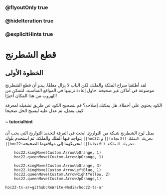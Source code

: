### @flyoutOnly true
### @hideIteration true
### @explicitHints true


# قطع الشطرنج

## الخطوة الأولى
لقد أطلقنا سراح الملكة والملك، لكن الباب لا يزال مغلقًا. يبدو أن قطع الشطرنج موضوعة في أماكن غير صحيحة. حاول إعادة ترتيبها في المواقع المناسبة، لتتمكن من الهروب من هذا المكان أخيرًا!

الكود يحتوي على أخطاء، هل يمكنك إصلاحه؟ قم بتصحيح الكود عن طريق تشغيله لمعرفة كيف يعمل، ثم عدل عليه ليصبح الحل صحيحا.

#### ~ tutorialhint 
يمثل لوح الشطرنج شبكة من التواريخ. ابحث في الغرفة لتحديد التواريخ التي يجب أن يتواجد فيها الملك والملكة، ثم استخدم بلوك ``||hoc22:تحريك الملك (الاتجاه)||`` و ``||hoc22:تحريك الملكة (الاتجاه)||`` لتحريكهما إلى مواقعهما الصحيحة.

```ghost
    hoc22.kingMove(Custom.ArrowUpOrange, 1)
    hoc22.queenMove(Custom.ArrowUpOrange, 1)

```
```template
    hoc22.kingMove(Custom.ArrowUpOrange, 3)
    hoc22.kingMove(Custom.ArrowLeftBlue, 1)
    hoc22.queenMove(Custom.ArrowRightYellow, 2)
    hoc22.queenMove(Custom.ArrowUpOrange,1)          
```

```package
hoc22-ts-ar=github:ReWrite-Media/hoc22-ts-ar
```